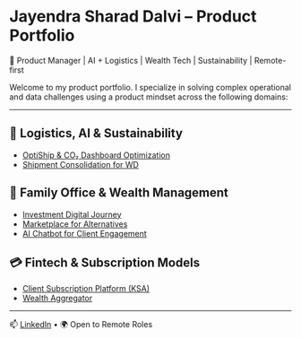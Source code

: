 # Jayendra Sharad Dalvi – Product Portfolio

🚀 Product Manager | AI + Logistics | Wealth Tech | Sustainability | Remote-first

Welcome to my product portfolio. I specialize in solving complex operational and data challenges using a product mindset across the following domains:

---

## 🔧 Logistics, AI & Sustainability
- [OptiShip & CO₂ Dashboard Optimization](./logistics-ai/README.md)
- [Shipment Consolidation for WD](./logistics-ai/README.md)

## 💼 Family Office & Wealth Management
- [Investment Digital Journey](./family-office/README.md)
- [Marketplace for Alternatives](./family-office/README.md)
- [AI Chatbot for Client Engagement](./family-office/README.md)

## 💳 Fintech & Subscription Models
- [Client Subscription Platform (KSA)](./fintech-tools/README.md)
- [Wealth Aggregator](./fintech-tools/README.md)

---

📫 [LinkedIn](https://www.linkedin.com/in/jayendra-dalvi) • 🌍 Open to Remote Roles
